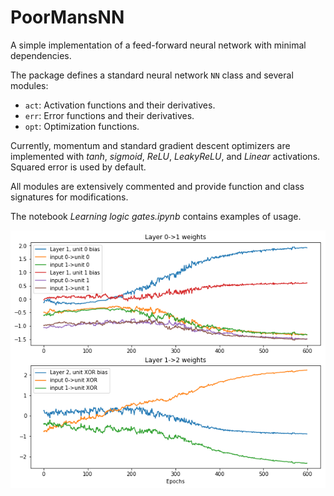 # PoorMansNN

A simple implementation of a feed-forward neural network with minimal dependencies.

The package defines a standard neural network `NN` class and several modules:

* `act`: Activation functions and their derivatives.
* `err`: Error functions and their derivatives.
* `opt`: Optimization functions.

Currently, momentum and standard gradient descent optimizers are implemented
with *tanh*, *sigmoid*, *ReLU*, *LeakyReLU*, and *Linear* activations. Squared
error is used by default.

All modules are extensively commented and provide function and class signatures
for modifications.

The notebook *Learning logic gates.ipynb* contains examples of usage.

![Illustration of XOR gate learning.](/illustration.png)